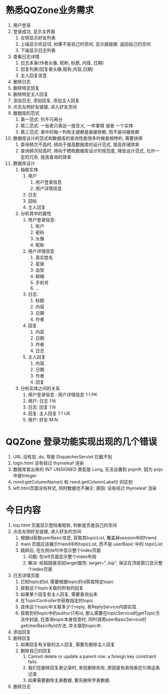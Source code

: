 # 熟悉QQZone业务需求
1. 用户登录
2. 登录成功, 显示主界面
   1. 左侧显示好友列表
   2. 上端显示欢迎词, 如果不是自己的空间, 显示超链接: 返回自己的空间
   3. 下端显示日志列表
3. 查看日志详情
   1. 日志本身(作者头像, 昵称, 标题, 内容, 日期)
   2. 回复列表(回复者头像,昵称,内容,日期)
   3. 主人回复信息
4. 删除日志
5. 删除特定回复
6. 删除特定主人回复
7. 添加日志, 添加回复, 添加主人回复
8. 点击左侧好友链接, 进入好友空间
9. 数据库的范式
   1. 第一范式: 列不可再分
   2. 第二范式: 一张表只表达一层含义, 一件事情 或者 一个实体
   3. 第三范式: 表中的每一列和主键都是直接依赖, 而不是间接依赖
10. 数据库设计的范式和数据库的查询性能很多时候是相悖的, 需要抉择
    1. 查询频次不高时, 倾向于提高数据库的设计范式, 提高存储效率
    2. 查询频次较高时, 倾向于牺牲数据库设计的规范度, 降低设计范式, 允许一定的冗余, 提高查询的效率
11. 数据库设计
    1. 抽取实体
       1. 用户
          1. 用户登录信息
          2. 用户详情信息
       2. 日志
       3. 回帖
       4. 主人回复
    2. 分析其中的属性
       1. 用户登录信息:
          1. 账户
          2. 密码
          3. 头像
          4. 昵称
       2. 用户详情信息
          1. 真实姓名
          2. 星座
          3. 血型
          4. 邮箱
          5. 手机号
          6. ...
       3. 日志:
          1. 标题
          2. 内容
          3. 日期
          4. 作者
       4. 回复
          1. 内容
          2. 日期
          3. 作者
          4. 日志
       5. 主人回复
          1. 内容
          2. 日期
          3. 作者
          4. 回复
    3. 分析实体之间的关系
       1. 用户登录信息 : 用户详情信息 1:1  PK
       2. 用户: 日志               1:N
       3. 日志: 回复               1:N
       4. 回复: 主人回复            1:1 UK
       5. 用户: 好友               M:N

# QQZone 登录功能实现出现的几个错误
1. URL 没有加 .do, 导致 DispatcherServlet 拦截不到
2. login.html 没有经过 thymeleaf 渲染
3. 数据库查出来的 INT UNSIGNED 类型是 Long, 无法设置到 pojo中, 因为 pojo中是Integer
4. rsmd.getColumnName() 和 rsmd.getColumnLabel() 的区别
5. left.html页面没有样式, 同时数据也不展示. 原因: 没有经过 thymeleaf 渲染

# 今日内容
1. top.html 页面显示登陆者昵称, 判断是否是自己的空间
2. 点击左侧好友链接, 进入好友的空间
   1. 根据id获取userBasic信息, 获取其topicList, 覆盖掉session中的friend
   2. main 页面应该展示friend中的topicList, 而不是 userBasic 中的 topicList
   3. 跳转后, 在左侧(left)中显示整个index页面
      1. 问题: 在left页面显示整个index布局
      2. 解决: 给超链接添加target属性: target="_top", 保证在顶层窗口显示整个index页面
3. 日志详情页面
   1. 已知topic的id, 需要根据topic的id获取特定topic
   2. 获取这个topic关联的所有的回复
   3. 如果某个回复有主人回复, 需要查询出来
   4. 在TopicController中获取指定的topic
   5. 具体这个topic中关联多少个reply, 有ReplyService内部实现
   6. 获取到的topic中的author只有id, 那么需要在topicService的getTopic方法中封装, 在查询topic本身信息时, 同时调用userBasicService的
      getUserBasicById方法, 并关联到topic中.
4. 添加回复
5. 删除回复
   1. 如果回复有关联的主人回复, 需要先删除主人回复
   2. 删除自己的回复
      1. Cannot delete or update a parent row: a foreign key constraint fails.
      2. 我们在删除回复表记录时, 发现删除失败, 原因是有其他表在引用这条记录. 
      3. 如果需要删除主表数据, 要先删除字表数据.
6. 删除日志
